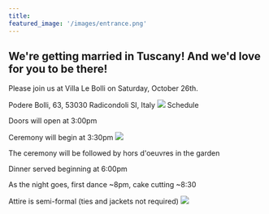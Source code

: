 ```yaml
---
title: 
featured_image: '/images/entrance.png'
---
```

## We're getting married in Tuscany! And we'd love for you to be there! ##

Please join us at Villa Le Bolli on Saturday, October 26th.

Podere Bolli, 63, 53030 Radicondoli SI, Italy
![](https://shorturl.at/grS23)
Schedule

Doors will open at 3:00pm

Ceremony will begin at 3:30pm
![](https://shorturl.at/AHJX5)

The ceremony will be followed by hors d'oeuvres in the garden

Dinner served beginning at 6:00pm

As the night goes, first dance ~8pm, cake cutting ~8:30

Attire is semi-formal (ties and jackets not required)
![](https://shorturl.at/lEQ79) 
